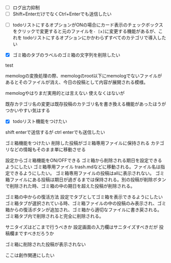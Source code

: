 <!-- memo-id: 019a37e4-01f3-7419-8f17-3c8ede733c66, timestamp: 2025-10-31T01:31:20.947Z, category: "selfmade", template: "{{content}}" -->
- [ ] ログ出力抑制
- [ ] Shift+EnterだけでなくCtrl+Enterでも送信したい

<!-- memo-id: 019a37e5-c8b2-777d-8c02-255d92a65b3c, timestamp: 2025-10-31T01:33:17.362Z, category: "selfmade", template: "{{content}}" -->
- [ ] todoリストにするオプションがONの場合にカード表示のチェックボックスをクリックで変更すると元のファイルを`- [x]`に変更する機能があるが、これを todoリストにするオプションにかかわらずすべてのカテゴリで導入したい

<!-- memo-id: 019a37e7-7285-77ec-8fd3-fc064decf6c9, timestamp: 2025-10-31T01:35:06.373Z, category: "selfmade", template: "{{content}}" -->
- [x] ゴミ箱のタブのラベルのゴミ箱の文字列を削除したい

<!-- memo-id: 019a3804-e63f-70ee-80c1-c6f5c0fea4d6, timestamp: 2025-10-31T02:07:16.543Z, category: "selfmade", template: "{{content}}" -->
test
<!-- memo-id: 019a3352-1902-70da-8b0b-d83c5e32826a, timestamp: 2025-10-30T04:13:29.730Z, category: "selfmade", template: "{{content}}" -->
memologの変換処理の際、memologのroot以下にmemologでないファイルがあるとそのファイルが消え、今日の投稿として内容が展開される模様。

<!-- memo-id: 019a336a-d177-7759-bb6d-8111a413bee2, timestamp: 2025-10-30T04:40:29.815Z, category: "selfmade", template: "{{content}}" -->
memologやはりまだ実用的とは言えない
使えなくはないが

<!-- memo-id: 019a337e-4108-75e2-ba3c-441d8cd2e691, timestamp: 2025-10-30T05:01:43.560Z, category: "selfmade", template: "{{content}}" -->
既存カテゴリ名の変更は既存投稿のカテゴリ名を書き換える機能があったほうがつかいやすい気はする

<!-- memo-id: 019a337e-99e8-74f9-bc12-8e0081bd3557, timestamp: 2025-10-30T05:02:06.312Z, category: "selfmade", template: "{{content}}" -->
- [x] todoリスト機能をつけたい

<!-- memo-id: 019a337e-e0eb-760d-9d55-9b92961d6af9, timestamp: 2025-10-30T05:02:24.491Z, category: "selfmade", template: "{{content}}" -->
shift enterで送信するが
ctrl enterでも送信したい

<!-- memo-id: 019a338d-6309-737a-ab90-869af9591541, timestamp: 2025-10-30T05:18:15.305Z, category: "selfmade", template: "{{content}}" -->
ゴミ箱機能をつけたい
削除した投稿がゴミ箱専用ファイルに保持される
カテゴリなどの情報もそのまま単に移動させる

設定からゴミ箱機能をON/OFFできる
ゴミ箱から削除される期日を設定できるようにしたい
ゴミ箱専用ファイル trash.mdなどに移動される。ファイル名は指定できるようにしたい。
ゴミ箱専用ファイルの投稿はallに表示されない。
ゴミ箱ファイルにある投稿は期日が過ぎるまでは保持される。別の投稿が削除ボタンで削除された時、ゴミ箱の中の期日を超えた投稿が削除される。

ゴミ箱の中からの復活方法
設定でタブとしてゴミ箱を表示できるようにしたい
ゴミ箱タブが選択されている時、ゴミ箱ファイルの中の投稿のみ表示され、ゴミ箱からの復活ボタンが追加され、ゴミ箱から適切なファイルに書き戻される。
ゴミ箱タブ内で削除されると完全に削除される。

<!-- memo-id: 019a3409-b535-77b7-a3e8-4b6a0c1cfe72, timestamp: 2025-10-30T07:34:02.805Z, category: "selfmade", template: "{{content}}" -->
サニタイズはどこまで行うべきか
設定画面の入力欄はサニタイズすべきだが
投稿欄まですべきだろうか

<!-- memo-id: 019a3427-ef6e-7019-97da-71985fdee6cf, timestamp: 2025-10-30T08:07:03.790Z, category: "selfmade", template: "{{content}}" -->
ゴミ箱に削除された投稿が表示されない
<!-- memo-id: 019a2d36-8a0b-7602-9d6e-eff021e9b2fc, timestamp: 2025-10-28T23:45:40.363Z, category: "selfmade", template: "{{content}}" -->
ここは創作関連にしたい
